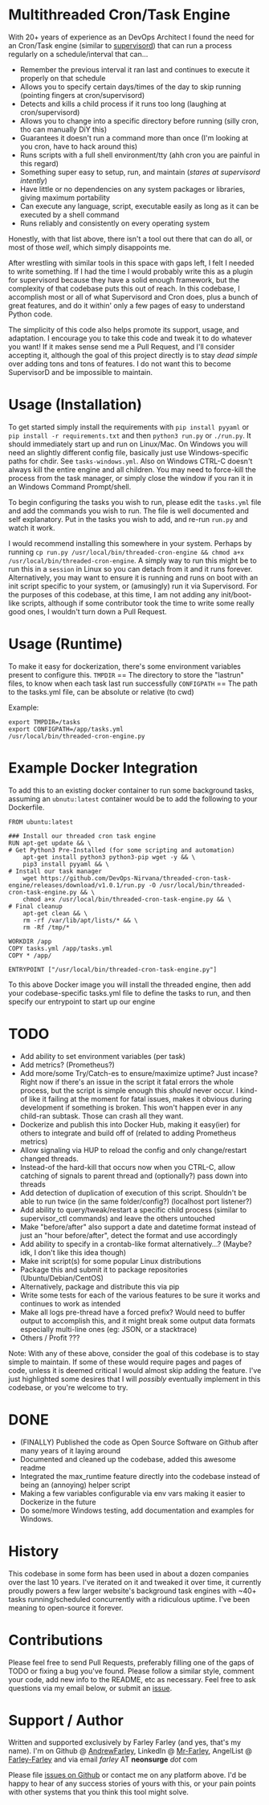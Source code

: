 # Multithreaded Cron/Task Engine

With 20+ years of experience as an DevOps Architect I found the need for an Cron/Task engine (similar to [supervisord](http://supervisord.org/)) that can run a process regularly on a schedule/interval that can...

* Remember the previous interval it ran last and continues to execute it properly on that schedule
* Allows you to specify certain days/times of the day to skip running (pointing fingers at cron/supervisord)
* Detects and kills a child process if it runs too long (laughing at cron/supervisord)
* Allows you to change into a specific directory before running (silly cron, tho can manually DiY this)
* Guarantees it doesn't run a command more than once (I'm looking at you cron, have to hack around this)
* Runs scripts with a full shell environment/tty (ahh cron you are painful in this regard)
* Something super easy to setup, run, and maintain (_stares at supervisord intently_)
* Have little or no dependencies on any system packages or libraries, giving maximum portability
* Can execute any language, script, executable easily as long as it can be executed by a shell command
* Runs reliably and consistently on every operating system

Honestly, with that list above, there isn't a tool out there that can do all, or most of those _well_, which simply disappoints me.

After wrestling with similar tools in this space with gaps left, I felt I needed to write something.  If I had the time I would probably write this as a plugin for supervisord because they have a solid enough framework, but the complexity of that codebase puts this out of reach.  In this codebase, I accomplish most or all of what Supervisord and Cron does, plus a bunch of great features, and do it within' only a few pages of easy to understand Python code.

The simplicity of this code also helps promote its support, usage, and adaptation.  I encourage you to take this code and tweak it to do whatever you want!  If it makes sense send me a Pull Request, and I'll consider accepting it, although the goal of this project directly is to stay _dead simple_ over adding tons and tons of features.  I do not want this to become SupervisorD and be impossible to maintain.

# Usage (Installation)

To get started simply install the requirements with `pip install pyyaml` or `pip install -r requirements.txt` and then `python3 run.py` or `./run.py`.  It should immediately start up and run on Linux/Mac.  On Windows you will need an slightly different config file, basically just use Windows-specific paths for chdir.  See `tasks-windows.yml`.  Also on Windows CTRL-C doesn't always kill the entire engine and all children.  You may need to force-kill the process from the task manager, or simply close the window if you ran it in an Windows Command Prompt/shell.

To begin configuring the tasks you wish to run, please edit the `tasks.yml` file and add the commands you wish to run.  The file is well documented and self explanatory.  Put in the tasks you wish to add, and re-run `run.py` and watch it work.

I would recommend installing this somewhere in your system.  Perhaps by running `cp run.py /usr/local/bin/threaded-cron-engine && chmod a+x /usr/local/bin/threaded-cron-engine`.  A simply way to run this might be to run this in a `session` in Linux so you can detach from it and it runs forever.  Alternatively, you may want to ensure it is running and runs on boot with an init script specific to your system, or (amusingly) run it via Supervisord.  For the purposes of this codebase, at this time, I am not adding any init/boot-like scripts, although if some contributor took the time to write some really good ones, I wouldn't turn down a Pull Request.

# Usage (Runtime)

To make it easy for dockerization, there's some environment variables present to configure this.
`TMPDIR` == The directory to store the "lastrun" files, to know when each task last run successfully
`CONFIGPATH` == The path to the tasks.yml file, can be absolute or relative (to cwd)

Example:
```
export TMPDIR=/tasks
export CONFIGPATH=/app/tasks.yml
/usr/local/bin/threaded-cron-engine.py
```

# Example Docker Integration

To add this to an existing docker container to run some background tasks, assuming an `ubnutu:latest` container would be to add the following to your Dockerfile.

```
FROM ubuntu:latest

### Install our threaded cron task engine
RUN apt-get update && \
# Get Python3 Pre-Installed (for some scripting and automation)
    apt-get install python3 python3-pip wget -y && \
    pip3 install pyyaml && \
# Install our task manager
    wget https://github.com/DevOps-Nirvana/threaded-cron-task-engine/releases/download/v1.0.1/run.py -O /usr/local/bin/threaded-cron-task-engine.py && \
    chmod a+x /usr/local/bin/threaded-cron-task-engine.py && \
# Final cleanup
    apt-get clean && \
    rm -rf /var/lib/apt/lists/* && \
    rm -Rf /tmp/*

WORKDIR /app
COPY tasks.yml /app/tasks.yml
COPY * /app/

ENTRYPOINT ["/usr/local/bin/threaded-cron-task-engine.py"]
```

To this above Docker image you will install the threaded engine, then add your codebase-specific tasks.yml file to define the tasks to run, and then specify our entrypoint to start up our engine

# TODO

* Add ability to set environment variables (per task)
* Add metrics?  (Prometheus?)
* Add more/some Try/Catch-es to ensure/maximize uptime?  Just incase?  Right now if there's an issue in the script it fatal errors the whole process, but the script is simple enough this _should_ never occur.  I kind-of like it failing at the moment for fatal issues, makes it obvious during development if something is broken.  This won't happen ever in any child-ran subtask.  Those can crash all they want.
* Dockerize and publish this into Docker Hub, making it easy(ier) for others to integrate and build off of (related to adding Prometheus metrics)
* Allow signaling via HUP to reload the config and only change/restart changed threads.
* Instead-of the hard-kill that occurs now when you CTRL-C, allow catching of signals to parent thread and (optionally?) pass down into threads
* Add detection of duplication of execution of this script.  Shouldn't be able to run twice (in the same folder/config?) (localhost port listener?)
* Add ability to query/tweak/restart a specific child process (similar to supervisor_ctl commands) and leave the others untouched
* Make "before/after" also support a date and datetime format instead of just an "hour before/after", detect the format and use accordingly
* Add ability to specify in a crontab-like format alternatively...?  (Maybe?  idk, I don't like this idea though)
* Make init script(s) for some popular Linux distributions
* Package this and submit it to package repositories (Ubuntu/Debian/CentOS)
* Alternatively, package and distribute this via pip
* Write some tests for each of the various features to be sure it works and continues to work as intended
* Make all logs pre-thread have a forced prefix?  Would need to buffer output to accomplish this, and it might break some output data formats especially multi-line ones (eg: JSON, or a stacktrace)
* Others / Profit ???

Note: With any of these above, consider the goal of this codebase is to stay simple to maintain.  If some of these would require pages and pages of code, unless it is deemed critical I would almost skip adding the feature.  I've just highlighted some desires that I will _possibly_ eventually implement in this codebase, or you're welcome to try.

# DONE

* (FINALLY) Published the code as Open Source Software on Github after many years of it laying around
* Documented and cleaned up the codebase, added this awesome readme
* Integrated the max_runtime feature directly into the codebase instead of being an (annoying) helper script
* Making a few variables configurable via env vars making it easier to Dockerize in the future
* Do some/more Windows testing, add documentation and examples for Windows.

# History

This codebase in some form has been used in about a dozen companies over the last 10 years.  I've iterated on it and tweaked it over time, it currently proudly powers a few larger website's background task engines with ~40+ tasks running/scheduled concurrently with a ridiculous uptime.  I've been meaning to open-source it forever.

# Contributions

Please feel free to send Pull Requests, preferably filling one of the gaps of TODO or fixing a bug you've found.  Please follow a similar style, comment your code, add new info to the README, etc as necessary.  Feel free to ask questions via my email below, or submit an [issue](https://github.com/DevOps-Nirvana/threaded-cron-task-engine/issues).

# Support / Author

Written and supported exclusively by Farley Farley (and yes, that's my name).  I'm on Github @ [AndrewFarley](http://github.com/andrewfarley), LinkedIn @ [Mr-Farley](https://www.linkedin.com/in/mr-farley/), AngelList @ [Farley-Farley](https://angel.co/u/farley-farley) and via email _farley_ AT **neonsurge** _dot_ com

Please file [issues on Github](https://github.com/DevOps-Nirvana/threaded-cron-task-engine/issues) or contact me on any platform above.  I'd be happy to hear of any success stories of yours with this, or your pain points with other systems that you think this tool might solve.
